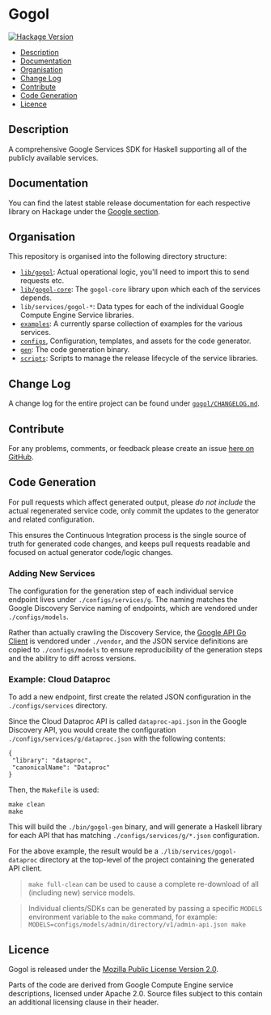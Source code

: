 # Gogol

[![Hackage Version](https://img.shields.io/hackage/v/gogol.svg)](http://hackage.haskell.org/package/gogol)

* [Description](#description)
* [Documentation](#documentation)
* [Organisation](#organisation)
* [Change Log](#change-log)
* [Contribute](#contribute)
* [Code Generation](#code-generation)
* [Licence](#licence)

## Description

A comprehensive Google Services SDK for Haskell supporting all of the publicly available services.

## Documentation

You can find the latest stable release documentation for each respective library
on Hackage under the [Google section](http://hackage.haskell.org/packages/#cat:Google).

## Organisation

This repository is organised into the following directory structure:

* [`lib/gogol`](lib/gogol): Actual operational logic, you'll need to import this to send requests etc.
* [`lib/gogol-core`](lib/gogol-core): The `gogol-core` library upon which each of the services depends.
* `lib/services/gogol-*`: Data types for each of the individual Google Compute Engine Service libraries.
* [`examples`](examples): A currently sparse collection of examples for the various services.
* [`configs`](configs), Configuration, templates, and assets for the code generator.
* [`gen`](gen): The code generation binary.
* [`scripts`](scripts): Scripts to manage the release lifecycle of the service libraries.

## Change Log

A change log for the entire project can be found under [`gogol/CHANGELOG.md`](gogol/CHANGELOG.md).

## Contribute

For any problems, comments, or feedback please create an issue [here on GitHub](https://github.com/brendanhay/gogol/issues).

## Code Generation

For pull requests which affect generated output, please _do not include_ the actual regenerated service code, only commit the updates to the generator and related configuration.

This ensures the Continuous Integration process is the single source of truth for generated code changes, and keeps pull requests readable and focused on actual generator code/logic changes.

### Adding New Services

The configuration for the generation step of each individual service endpoint lives under `./configs/services/g`. The naming matches the Google Discovery Service naming of endpoints, which are vendored under `./configs/models`.

Rather than actually crawling the Discovery Service, the [Google API Go Client](https://www.github.com/google/google-api-go-client) is vendored under `./vendor`, and the JSON service definitions are copied to `./configs/models` to ensure reproducibility of the generation steps and the abilitry to diff across versions.

### Example: Cloud Dataproc

To add a new endpoint, first create the related JSON configuration in the `./configs/services` directory.

Since the Cloud Dataproc API is called `dataproc-api.json` in the Google Discovery API,
you would create the configuration `./configs/services/g/dataproc.json` with the following contents:

```
{
 "library": "dataproc",
 "canonicalName": "Dataproc"
}
```

Then, the `Makefile` is used:

```
make clean
make
```

This will build the `./bin/gogol-gen` binary, and will generate a Haskell library for each API that has matching `./configs/services/g/*.json` configuration.

For the above example, the result would be a `./lib/services/gogol-dataproc` directory at the top-level of the project containing the generated API client.

> `make full-clean` can be used to cause a complete re-download of all (including new) service models.

> Individual clients/SDKs can be generated by passing a specific `MODELS` environment variable to the `make` command, for example: `MODELS=configs/models/admin/directory/v1/admin-api.json make`

## Licence

Gogol is released under the [Mozilla Public License Version 2.0](http://www.mozilla.org/MPL/).

Parts of the code are derived from Google Compute Engine service descriptions, licensed under Apache 2.0.
Source files subject to this contain an additional licensing clause in their header.
